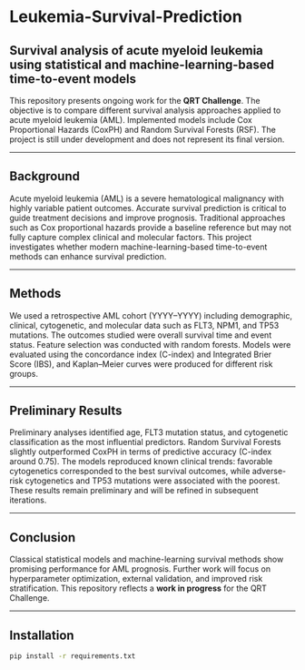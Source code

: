 # Leukemia-Survival-Prediction
## Survival analysis of acute myeloid leukemia using statistical and machine-learning-based time-to-event models

This repository presents ongoing work for the **QRT Challenge**. The objective is to compare different survival analysis approaches applied to acute myeloid leukemia (AML). Implemented models include Cox Proportional Hazards (CoxPH) and Random Survival Forests (RSF). The project is still under development and does not represent its final version.

---

## Background
Acute myeloid leukemia (AML) is a severe hematological malignancy with highly variable patient outcomes. Accurate survival prediction is critical to guide treatment decisions and improve prognosis. Traditional approaches such as Cox proportional hazards provide a baseline reference but may not fully capture complex clinical and molecular factors. This project investigates whether modern machine-learning-based time-to-event methods can enhance survival prediction.

---

## Methods
We used a retrospective AML cohort (YYYY–YYYY) including demographic, clinical, cytogenetic, and molecular data such as FLT3, NPM1, and TP53 mutations. The outcomes studied were overall survival time and event status. Feature selection was conducted with random forests. Models were evaluated using the concordance index (C-index) and Integrated Brier Score (IBS), and Kaplan–Meier curves were produced for different risk groups.

---

## Preliminary Results
Preliminary analyses identified age, FLT3 mutation status, and cytogenetic classification as the most influential predictors. Random Survival Forests slightly outperformed CoxPH in terms of predictive accuracy (C-index around 0.75). The models reproduced known clinical trends: favorable cytogenetics corresponded to the best survival outcomes, while adverse-risk cytogenetics and TP53 mutations were associated with the poorest. These results remain preliminary and will be refined in subsequent iterations.

---

## Conclusion
Classical statistical models and machine-learning survival methods show promising performance for AML prognosis. Further work will focus on hyperparameter optimization, external validation, and improved risk stratification. This repository reflects a **work in progress** for the QRT Challenge.

---

## Installation

```bash
pip install -r requirements.txt
